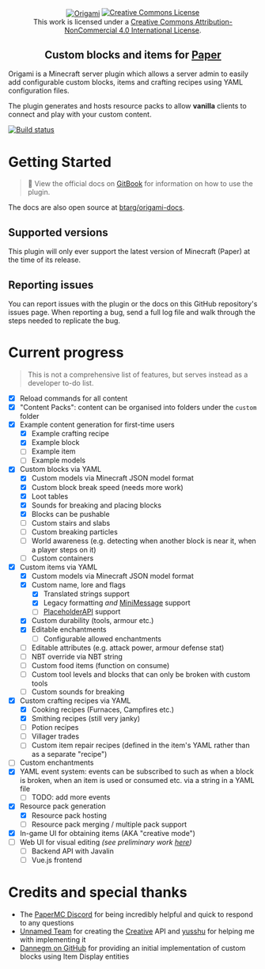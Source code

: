 <div align="center">
    <a href="https://thenounproject.com/browse/icons/term/origami-crane/"><img title="Origami Crane by Kelig Le Luron from The Noun Project" src="https://github.com/iCrazyBlaze/CustomItemsPlugin/blob/master/origami-logo.png?raw=true" align="center" style="max-width: 500px" alt="Origami"></a>
  <a rel="license" href="http://creativecommons.org/licenses/by-nc/4.0/"><img alt="Creative Commons License" style="border-width:0" src="https://i.creativecommons.org/l/by-nc/4.0/88x31.png" /></a><br />This work is licensed under a <a rel="license" href="http://creativecommons.org/licenses/by-nc/4.0/">Creative Commons Attribution-NonCommercial 4.0 International License</a>.
    <br />
    <h2>Custom blocks and items for <a href="https://papermc.io">Paper</a></h2>
</div>

Origami is a Minecraft server plugin which allows a server admin to easily add configurable custom
blocks,
items and crafting recipes using YAML configuration files.

The plugin generates and hosts resource packs to allow **vanilla** clients to connect and play with your custom content.

[![Build status](https://github.com/btarg/Origami/actions/workflows/gradle.yml/badge.svg)](https://github.com/btarg/Origami/actions)

# Getting Started

> 📖 View the official docs on [GitBook](https://btarg.gitbook.io/origami-docs/) for information on how to use the
> plugin.

The docs are also open source at [btarg/origami-docs](https://github.com/btarg/origami-docs).

## Supported versions

This plugin will only ever support the latest version of Minecraft (Paper) at the time of its release.

## Reporting issues

You can report issues with the plugin or the docs on this GitHub repository's issues page.
When reporting a bug, send a full log file and walk
through the steps needed to replicate the bug.

# Current progress

> This is not a comprehensive list of features, but serves instead as a developer to-do list.

- [x] Reload commands for all content
- [x] "Content Packs": content can be organised into folders under the `custom` folder
- [x] Example content generation for first-time users
    - [x] Example crafting recipe
    - [x] Example block
    - [ ] Example item
    - [ ] Example models
- [x] Custom blocks via YAML
    - [x] Custom models via Minecraft JSON model format
    - [x] Custom block break speed (needs more work)
    - [x] Loot tables
    - [x] Sounds for breaking and placing blocks
    - [x] Blocks can be pushable
    - [ ] Custom stairs and slabs
    - [ ] Custom breaking particles
    - [ ] World awareness (e.g. detecting when another block is near it, when a player steps on it)
    - [ ] Custom containers
- [x] Custom items via YAML
    - [x] Custom models via Minecraft JSON model format
    - [x] Custom name, lore and flags
        - [x] Translated strings support
        - [x] Legacy formatting *and* [MiniMessage](https://docs.advntr.dev/minimessage/index.html) support
        - [ ] [PlaceholderAPI](https://www.spigotmc.org/resources/placeholderapi.6245/) support
    - [x] Custom durability (tools, armour etc.)
    - [x] Editable enchantments
        - [ ] Configurable allowed enchantments
    - [ ] Editable attributes (e.g. attack power, armour defense stat)
    - [ ] NBT override via NBT string
    - [ ] Custom food items (function on consume)
    - [ ] Custom tool levels and blocks that can only be broken with custom tools
    - [ ] Custom sounds for breaking
- [x] Custom crafting recipes via YAML
    - [x] Cooking recipes (Furnaces, Campfires etc.)
    - [x] Smithing recipes (still very janky)
    - [ ] Potion recipes
    - [ ] Villager trades
    - [ ] Custom item repair recipes (defined in the item's YAML rather than as a separate "recipe")
- [ ] Custom enchantments
- [x] YAML event system: events can be subscribed to such as when a block is broken, when an item is used or consumed
  etc. via a string in a YAML file
    - [ ] TODO: add more events
- [x] Resource pack generation
    - [x] Resource pack hosting
    - [ ] Resource pack merging / multiple pack support
- [X] In-game UI for obtaining items (AKA "creative mode")
- [ ] Web UI for visual editing *(see preliminary work [here](https://github.com/btarg/vuejava))*
    - [ ] Backend API with Javalin
    - [ ] Vue.js frontend

# Credits and special thanks

- The [PaperMC Discord](https://discord.gg/papermc) for being incredibly helpful and quick to respond to any questions
- [Unnamed Team](https://unnamed.team) for creating
  the [Creative](https://unnamed.team/docs/creative/latest/getting-started) API and [yusshu](https://github.com/yusshu)
  for helping me with implementing it
- [Dannegm on GitHub](https://github.com/dannegm/BlockEntities) for providing an initial implementation of custom blocks
  using Item Display entities
